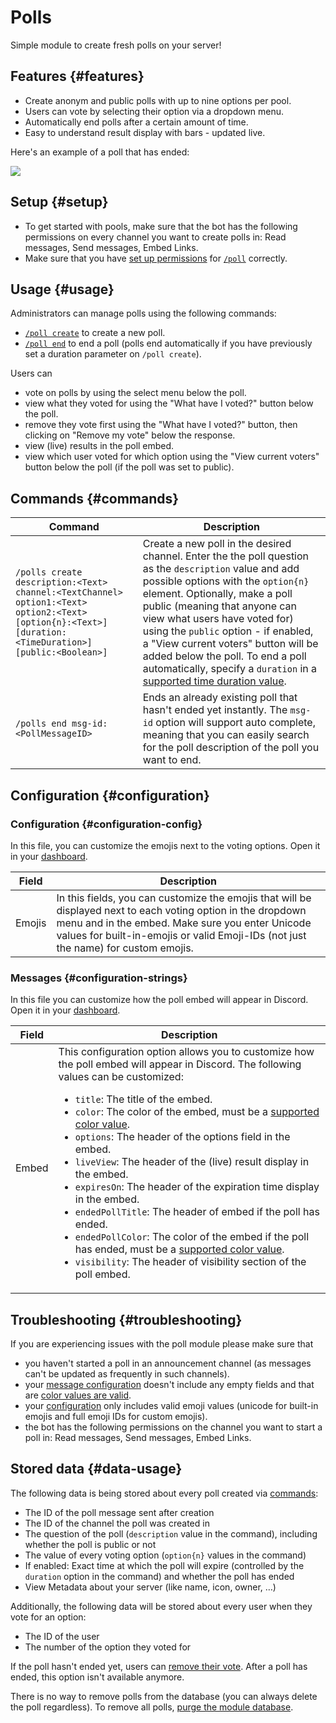 # Polls

Simple module to create fresh polls on your server!

<ModuleOverview moduleName="polls" />

## Features {#features}

* Create anonym and public polls with up to nine options per pool.
* Users can vote by selecting their option via a dropdown menu.
* Automatically end polls after a certain amount of time.
* Easy to understand result display with bars - updated live.

Here's an example of a poll that has ended:

![](@site/docs/assets/custom-bot/modules/polls/example.png)

## Setup {#setup}

* To get started with pools, make sure that the bot has the following permissions on every channel you want to create
  polls in: Read messages, Send messages, Embed Links.
* Make sure that you have [set up permissions](./../../slash-commands) for [`/poll`](#commands) correctly.

## Usage {#usage}

Administrators can manage polls using the following commands:

* [`/poll create`](#commands) to create a new poll.
* [`/poll end`](#commands) to end a poll (polls end automatically if you have previously set a duration parameter
  on `/poll create`).

Users can

* vote on polls by using the select menu below the poll.
* view what they voted for using the "What have I voted?" button below the poll.
* remove they vote first using the "What have I voted?" button, then clicking on "Remove my vote" below the response.
* view (live) results in the poll embed.
* view which user voted for which option using the "View current voters" button below the poll (if the poll was set to
  public).

## Commands {#commands}

<SlashCommandExplanation />

| Command                                                                                                                                                | Description                                                                                                                                                                                                                                                                                                                                                                                                                                                                         | 
|--------------------------------------------------------------------------------------------------------------------------------------------------------|-------------------------------------------------------------------------------------------------------------------------------------------------------------------------------------------------------------------------------------------------------------------------------------------------------------------------------------------------------------------------------------------------------------------------------------------------------------------------------------|
| `/polls create description:<Text> channel:<TextChannel> option1:<Text> option2:<Text> [option{n}:<Text>] [duration:<TimeDuration>] [public:<Boolean>]` | Create a new poll in the desired channel. Enter the the poll question as the `description` value and add possible options with the `option{n}` element. Optionally, make a poll public (meaning that anyone can view what users have voted for) using the `public` option - if enabled, a "View current voters" button will be added below the poll. To end a poll automatically, specify a `duration` in a [supported time duration value](./../../additional-features#durations). |
| `/polls end msg-id:<PollMessageID>`                                                                                                                    | Ends an already existing poll that hasn't ended yet instantly. The `msg-id` option will support auto complete, meaning that you can easily search for the poll description of the poll you want to end.                                                                                                                                                                                                                                                                             |

## Configuration {#configuration}

### Configuration {#configuration-config}

In this file, you can customize the emojis next to the voting options. Open it in
your [dashboard](https://scnx.app/glink?page=bot/configuration?query=poll&file=polls|configs/config).

| Field  | Description                                                                                                                                                                                                                                            |
|--------|--------------------------------------------------------------------------------------------------------------------------------------------------------------------------------------------------------------------------------------------------------|
| Emojis | In this fields, you can customize the emojis that will be displayed next to each voting option in the dropdown menu and in the embed. Make sure you enter Unicode values for built-in-emojis or valid Emoji-IDs (not just the name) for custom emojis. |

### Messages {#configuration-strings}

In this file you can customize how the poll embed will appear in Discord. Open it in
your [dashboard](https://scnx.app/glink?page=bot/configuration?query=poll&file=polls|configs/strings).

| Field | Description                                                                                                                                                                                                                                                                                                                                                                                                                                                                                                                                                                                                                                                                                                                                                                                                                                                                                                                                         |
|-------|-----------------------------------------------------------------------------------------------------------------------------------------------------------------------------------------------------------------------------------------------------------------------------------------------------------------------------------------------------------------------------------------------------------------------------------------------------------------------------------------------------------------------------------------------------------------------------------------------------------------------------------------------------------------------------------------------------------------------------------------------------------------------------------------------------------------------------------------------------------------------------------------------------------------------------------------------------|
| Embed | This configuration option allows you to customize how the poll embed will appear in Discord. The following values can be customized: <ul><li><code>title</code>: The title of the embed.</li><li><code>color</code>: The color of the embed, must be a <a href="../../additional-features#embed-colors">supported color value</a>.</li><li><code>options</code>: The header of the options field in the embed.</li><li><code>liveView</code>: The header of the (live) result display in the embed.</li><li><code>expiresOn</code>: The header of the expiration time display in the embed.</li><li><code>endedPollTitle</code>: The header of embed if the poll has ended.</li><li><code>endedPollColor</code>: The color of the embed if the poll has ended, must be a <a href="../../additional-features#embed-colors">supported color value</a>.</li><li><code>visibility</code>: The header of visibility section of the poll embed.</li></ul> |

## Troubleshooting {#troubleshooting}

If you are experiencing issues with the poll module please make sure that

* you haven't started a poll in an announcement channel (as messages can't be updated as frequently in such channels).
* your [message configuration](#configuration-strings) doesn't include any empty fields and that
  are [color values are valid](../../additional-features#embed-colors).
* your [configuration](#configuration-config) only includes valid emoji values (unicode for built-in emojis and full
  emoji IDs for custom emojis).
* the bot has the following permissions on the channel you want to start a poll in: Read messages, Send messages, Embed
  Links.

## Stored data {#data-usage}

The following data is being stored about every poll created via [commands](#commands):

* The ID of the poll message sent after creation
* The ID of the channel the poll was created in
* The question of the poll (`description` value in the command), including whether the poll is public or not
* The value of every voting option (`option{n}` values in the command)
* If enabled: Exact time at which the poll will expire (controlled by the `duration` option in the command) and whether
  the poll has ended
* View Metadata about your server (like name, icon, owner, …)

Additionally, the following data will be stored about every user when they vote for an option:

* The ID of the user
* The number of the option they voted for

If the poll hasn't ended yet, users can [remove their vote](#usage). After a poll has ended, this option isn't available
anymore.

There is no way to remove polls from the database (you can always delete the poll regardless). To
remove all polls, [purge the module database](./../../additional-features#reset-module-database).